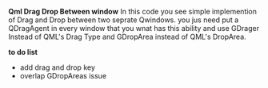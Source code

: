 **Qml Drag Drop Between window**
In this code you see simple implemention of Drag and Drop between two seprate Qwindows.
you jus need put a QDragAgent in every window that you wnat has this ability and use GDrager Instead of QML's Drag Type and GDropArea instead of QML's DropArea.

**to do list**
- add drag and drop key
- overlap GDropAreas issue 

